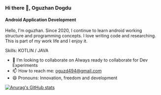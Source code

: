 ### Hi there 👋, Oguzhan Dogdu
#### Android Application Development
Hello, I'm oguzhan. Since 2020, I continue to learn android working structure and programming concepts. I love writing code and researching. This is part of my work life and I enjoy it.

Skills: KOTLIN / JAVA

- 👯 I’m looking to collaborate on Always ready to collaborate for Dev Experiments 
- 📫 How to reach me: oguzd494@gmail.com 
- 😄 Pronouns: Innovation, freedom and development 


[![Anurag's GitHub stats](https://github-readme-stats.vercel.app/api?username=oguzsout)](https://github.com/anuraghazra/github-readme-stats)
